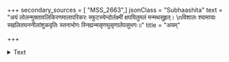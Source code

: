+++
secondary_sources = [ "MSS_2663",]
jsonClass = "Subhaashita"
text = "अयं लोलन्मुक्तावलिकिरणमालापरिकरः स्फुटस्येन्दोर्लक्ष्मीं क्षपयितुमलं मन्मथसुहृत्।  \nविशालः श्यामायाः स्खलितघननीलांशुकवृतिः स्तनाभोगः स्निह्यन्मसृणघुसृणालेपसुभगः॥"
title = "अयम्"

+++

<details><summary>Text</summary>

अयं लोलन्मुक्तावलिकिरणमालापरिकरः स्फुटस्येन्दोर्लक्ष्मीं क्षपयितुमलं मन्मथसुहृत्।  
विशालः श्यामायाः स्खलितघननीलांशुकवृतिः स्तनाभोगः स्निह्यन्मसृणघुसृणालेपसुभगः॥
</details>
